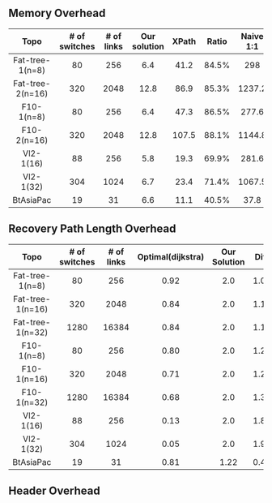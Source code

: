 ## Memory Overhead
| Topo | # of switches | # of links | Our solution | XPath | Ratio | Naive 1:1 | Ratio |
| :----: | :----: | :----: | :----: | :----: | :----: | :----: | :----: |
| Fat-tree-1(n=8)  | 80 | 256 | 6.4 | 41.2 | 84.5% | 298 | 97.9% |
| Fat-tree-2(n=16)  | 320 | 2048 | 12.8 | 86.9 | 85.3% | 1237.2 | 99.0% |
| F10-1(n=8)  | 80 | 256 | 6.4 | 47.3 | 86.5% | 277.6 | 97.7% |
| F10-2(n=16)  | 320 | 2048 | 12.8 | 107.5 | 88.1% | 1144.8 | 98.9% |
| Vl2-1(16)  | 88 | 256 | 5.8 | 19.3 | 69.9% | 281.6 | 97.9% |
| Vl2-1(32)  | 304 | 1024 | 6.7 | 23.4 | 71.4% | 1067.5 | 99.4% |
| BtAsiaPac  | 19 | 31 | 6.6 | 11.1 | 40.5% | 37.8 | 82.5% |

## Recovery Path Length Overhead
| Topo | # of switches | # of links | Optimal(dijkstra) | Our Solution | Diff |
| :----: | :----: | :----: | :----: | :----: | :----: |
| Fat-tree-1(n=8)  | 80 | 256 | 0.92 | 2.0 | 1.08 |
| Fat-tree-1(n=16)  | 320 | 2048 | 0.84 | 2.0 | 1.16 |
| Fat-tree-1(n=32)  | 1280 | 16384 | 0.84 | 2.0 | 1.16 |
| F10-1(n=8)  | 80 | 256 | 0.80 | 2.0 | 1.20 |
| F10-1(n=16)  | 320 | 2048 | 0.71 | 2.0 | 1.29 |
| F10-1(n=32)  | 1280 | 16384 | 0.68 | 2.0 | 1.32 |
| Vl2-1(16)  | 88 | 256 | 0.13 | 2.0 | 1.87 |
| Vl2-1(32)  | 304 | 1024 | 0.05 | 2.0 | 1.95 |
| BtAsiaPac  | 19 | 31 | 0.81 | 1.22 | 0.41 |

## Header Overhead